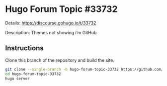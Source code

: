 # Hugo Forum Topic #33732

Details: <https://discourse.gohugo.io/t/33732>

Description: Themes not showing i’m GitHub

## Instructions

Clone this branch of the repository and build the site.

```bash
git clone --single-branch -b hugo-forum-topic-33732 https://github.com/jmooring/hugo-testing hugo-forum-topic-33732
cd hugo-forum-topic-33732
hugo server
```
